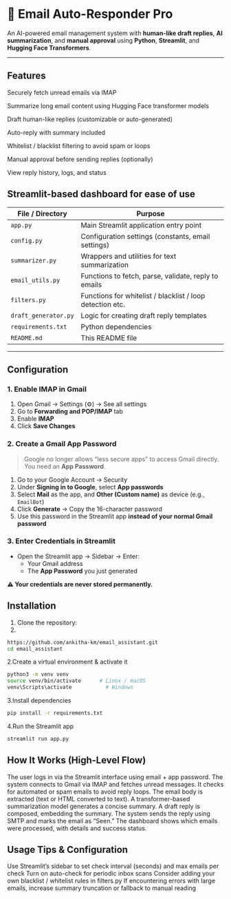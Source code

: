 # 📧 Email Auto-Responder Pro

An AI-powered email management system with **human-like draft replies**, **AI summarization**, and **manual approval** using **Python**, **Streamlit**, and **Hugging Face Transformers**.

---




## Features

Securely fetch unread emails via IMAP

Summarize long email content using Hugging Face transformer models

Draft human-like replies (customizable or auto-generated)

Auto-reply with summary included

Whitelist / blacklist filtering to avoid spam or loops

Manual approval before sending replies (optionally)

View reply history, logs, and status

Streamlit-based dashboard for ease of use
------


| File / Directory     | Purpose                                                   |
| -------------------- | --------------------------------------------------------- |
| `app.py`             | Main Streamlit application entry point                    |
| `config.py`          | Configuration settings (constants, email settings)        |
| `summarizer.py`      | Wrappers and utilities for text summarization             |
| `email_utils.py`     | Functions to fetch, parse, validate, reply to emails      |
| `filters.py`         | Functions for whitelist / blacklist / loop detection etc. |
| `draft_generator.py` | Logic for creating draft reply templates                  |
| `requirements.txt`   | Python dependencies                                       |
| `README.md`          | This README file                                          |


---
## Configuration

### 1. Enable IMAP in Gmail
1. Open Gmail → Settings (⚙️) → See all settings  
2. Go to **Forwarding and POP/IMAP** tab  
3. Enable **IMAP**  
4. Click **Save Changes**

### 2. Create a Gmail App Password
> Google no longer allows “less secure apps” to access Gmail directly. You need an **App Password**.

1. Go to your Google Account → Security  
2. Under **Signing in to Google**, select **App passwords**  
3. Select **Mail** as the app, and **Other (Custom name)** as device (e.g., `EmailBot`)  
4. Click **Generate** → Copy the 16-character password  
5. Use this password in the Streamlit app **instead of your normal Gmail password**

### 3. Enter Credentials in Streamlit
- Open the Streamlit app → Sidebar → Enter:  
  - Your Gmail address  
  - The **App Password** you just generated  

**⚠️ Your credentials are never stored permanently.**




## Installation

1. Clone the repository:
2. 
```bash
https://github.com/ankitha-km/email_assistant.git
cd email_assistant
```


2.Create a virtual environment & activate it
```bash
python3 -m venv venv
source venv/bin/activate      # Linux / macOS
venv\Scripts\activate           # Windows
```       


3.Install dependencies
```bash
pip install -r requirements.txt
```


4.Run the Streamlit app
```bash
streamlit run app.py
```


## **How It Works (High-Level Flow)**

The user logs in via the Streamlit interface using email + app password.
The system connects to Gmail via IMAP and fetches unread messages.
It checks for automated or spam emails to avoid reply loops.
The email body is extracted (text or HTML converted to text).
A transformer-based summarization model generates a concise summary.
A draft reply is composed, embedding the summary.
The system sends the reply using SMTP and marks the email as “Seen.”
The dashboard shows which emails were processed, with details and success status.


 ## **Usage Tips & Configuration**

Use Streamlit’s sidebar to set check interval (seconds) and max emails per check
Turn on auto-check for periodic inbox scans
Consider adding your own blacklist / whitelist rules in filters.py
If encountering errors with large emails, increase summary truncation or fallback to manual reading















